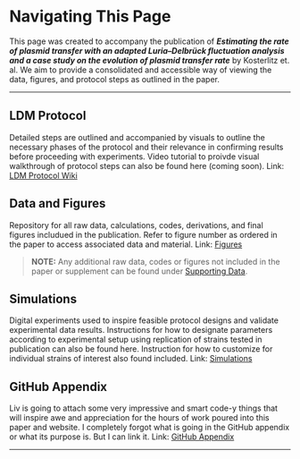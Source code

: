 # Navigating This Page 

This page was created to accompany the publication of **_Estimating the rate of plasmid transfer with an adapted Luria–Delbrück fluctuation analysis and a case study on the evolution of plasmid transfer rate_** by Kosterlitz et. al. We aim to provide a consolidated and accessible way of viewing the data, figures, and protocol steps as outlined in the paper. 
_________________________________________
## **LDM Protocol**  
Detailed steps are outlined and accompanied by visuals to outline the necessary phases of the protocol and their relevance in confirming results before proceeding with experiments. Video tutorial to proivde visual walkthrough of protocol steps can also be found here (coming soon). 
Link: [LDM Protocol Wiki](https://github.com/livkosterlitz/LDM/wiki/Welcome-to-the-LDM-Protocol-Wiki!) 
## **Data and Figures** 
Repository for all raw data, calculations, codes, derivations, and final figures includued in the publication. Refer to figure number as ordered in the paper to access associated data and material. Link: [Figures](https://github.com/livkosterlitz/LDM/tree/main/Figures)
  > **NOTE:** Any additional raw data, codes or figures not included in the paper or supplement can be found under [Supporting Data](https://github.com/livkosterlitz/LDM/tree/main/Supporting_data).  

## **Simulations**
Digital experiments used to inspire feasible protocol designs and validate experimental data results. Instructions for how to designate parameters according to experimental setup using replication of strains tested in publication can also be found here. Instruction for how to customize for individual strains of interest also found included. Link: [Simulations](https://github.com/livkosterlitz/LDM/tree/main/Simulations)

## **GitHub Appendix**
Liv is going to attach some very impressive and smart code-y things that will inspire awe and appreciation for the hours of work poured into this paper and website. I completely forgot what is going in the GitHub appendix or what its purpose is. But I can link it.  Link: [GitHub Appendix](https://github.com/livkosterlitz/LDM/tree/main/Github_Appendix)


_____________________________________________

